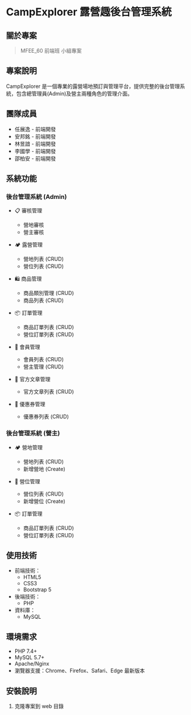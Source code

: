 # CampExplorer 露營趣後台管理系統

## 關於專案
> MFEE_60 前端班 小組專案

## 專案說明
CampExplorer 是一個專業的露營場地預訂與管理平台，提供完整的後台管理系統，包含總管理員(Admin)及營主兩種角色的管理介面。

## 團隊成員
- 任展逸 - 前端開發
- 安邦銘 - 前端開發
- 林昱諳 - 前端開發
- 李國學 - 前端開發
- 邵柏安 - 前端開發

## 系統功能

### 後台管理系統 (Admin)
- 📋 審核管理
  - 營地審核
  - 營主審核
  
- 🏕️ 露營管理
  - 營地列表 (CRUD)
  - 營位列表 (CRUD)
  
- 🛍️ 商品管理
  - 商品類別管理 (CRUD)
  - 商品列表 (CRUD)
  
- 📦 訂單管理
  - 商品訂單列表 (CRUD)
  - 營位訂單列表 (CRUD)
  
- 👥 會員管理
  - 會員列表 (CRUD)
  - 營主管理 (CRUD)
  
- 💬 官方文章管理
  - 官方文章列表 (CRUD)
  
- 🎫 優惠券管理
  - 優惠券列表 (CRUD)

### 後台管理系統 (營主)
- 🏕️ 營地管理
  - 營地列表 (CRUD)
  - 新增營地 (Create)
  
- 📍 營位管理
  - 營位列表 (CRUD)
  - 新增營位 (Create)
  
- 📦 訂單管理
  - 商品訂單列表 (CRUD)
  - 營位訂單列表 (CRUD)

## 使用技術
- 前端技術：
  - HTML5
  - CSS3
  - Bootstrap 5
- 後端技術：
  - PHP
- 資料庫：
  - MySQL

## 環境需求
- PHP 7.4+
- MySQL 5.7+
- Apache/Nginx
- 瀏覽器支援：Chrome、Firefox、Safari、Edge 最新版本

## 安裝說明
1. 克隆專案到 web 目錄
